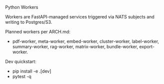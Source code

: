 Python Workers

Workers are FastAPI-managed services triggered via NATS subjects and writing to Postgres/S3.

Planned workers per ARCH.md:
- pdf-worker, meta-worker, embed-worker, cluster-worker, label-worker, summary-worker, rag-worker, matrix-worker, bundle-worker, export-worker.

Dev quickstart:
- pip install -e .[dev]
- pytest -q

